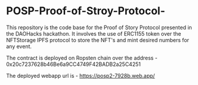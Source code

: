 # POSP-Proof-of-Stroy-Protocol-
This repository is the code base for the Proof of Story Protocol presented in the DAOHacks hackathon. It involves the use of ERC1155 token over the NFTStorage IPFS protocol to store the NFT's and mint desired numbers for any event.

The contract is deployed on Ropsten chain over the address - 0x20c7237628b46Be6a9CC4749F42BADB2a25C4251

The deployed webapp url is - https://posp2-7928b.web.app/
